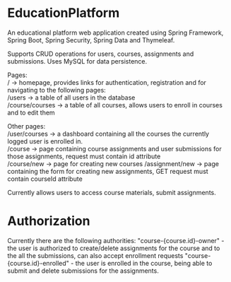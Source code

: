 # EducationPlatform

An educational platform web application created using Spring Framework, Spring Boot, Spring Security, Spring Data and Thymeleaf.  

Supports CRUD operations for users, courses, assignments and submissions. Uses MySQL for data persistence.  

Pages:  
/ -> homepage, provides links for authentication, registration and for navigating to the following pages:  
/users -> a table of all users in the database  
/course/courses -> a table of all courses, allows users to enroll in courses and to edit them  

Other pages:  
/user/courses -> a dashboard containing all the courses the currently logged user is enrolled in.  
/course -> page containing course assignments and user submissions for those assignments, request must contain id attribute  
/course/new -> page for creating new courses
/assignment/new -> page containing the form for creating new assignments, GET request must contain courseId attribute  

Currently allows users to access course materials, submit assignments.

# Authorization
Currently there are the following authorities:
"course-{course.id}-owner" - the user is authorized to create/delete assignments for the course and to the all the submissions, can also accept enrollment requests
"course-{course.id}-enrolled" - the user is enrolled in the course, being able to submit and delete submissions for the assignments.